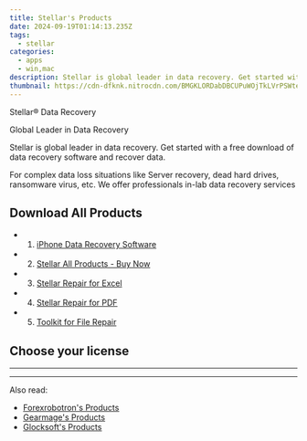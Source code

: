 ```yaml
---
title: Stellar's Products
date: 2024-09-19T01:14:13.235Z
tags: 
  - stellar
categories: 
  - apps
  - win,mac
description: Stellar is global leader in data recovery. Get started with a free download of data recovery software and recover data.
thumbnail: https://cdn-dfknk.nitrocdn.com/BMGKLORDabDBCUPuWOjTkLVrPSWteURh/assets/images/optimized/rev-e0f3579/www.stellarinfo.co.in/image/catalog/banners/light/banner1.jpg
---
```


Stellar® Data Recovery

Global Leader in Data Recovery

Stellar is global leader in data recovery. Get started with a free download of data recovery software and recover data. 

For complex data loss situations like Server recovery, dead hard drives, ransomware virus, etc. We offer professionals in-lab data recovery services

<!--__INIT__BEGIN__TAG__PRODUCTS__LIST__-->


## Download All Products

- 1. [iPhone Data Recovery Software](https://tools.techidaily.com/stellarinfo/data-recovery-ios/)
- 2. [Stellar All Products - Buy Now](https://tools.techidaily.com/stellarinfo/buy-now/)
- 3. [Stellar Repair for Excel](https://tools.techidaily.com/stellarinfo/repaire-for-excel/)
- 4. [Stellar Repair for PDF](https://tools.techidaily.com/stellarinfo/repair-for-pdf/)
- 5. [Toolkit for File Repair](https://tools.techidaily.com/stellarinfo/file-repair-toolkit/)
<!--__INIT__END__TAG__PRODUCTS__LIST__-->

<!--__INIT__BEGIN__TAG__FEED_PRODUCTS__LIST__-->

## Choose your license

<div class="home-content-container">
  <ul class="home-article-list">
  </ul>
</div>

<hr>
<!--__INIT__END__TAG__FEED_PRODUCTS__LIST__-->

<hr>

<ins class="adsbygoogle"
      style="display:block"
      data-ad-client="ca-pub-7571918770474297"
      data-ad-slot="8358498916"
      data-ad-format="auto"
      data-full-width-responsive="true"></ins>

<span class="atpl-alsoreadstyle">Also read:</span>
<div><ul>
<li><a href="https://tools.techidaily.com/forexrobotron/products/"><u>Forexrobotron's Products</u></a></li>
<li><a href="https://tools.techidaily.com/gearmage/products/"><u>Gearmage's Products</u></a></li>
<li><a href="https://tools.techidaily.com/glocksoft/products/"><u>Glocksoft's Products</u></a></li>
</ul></div>

